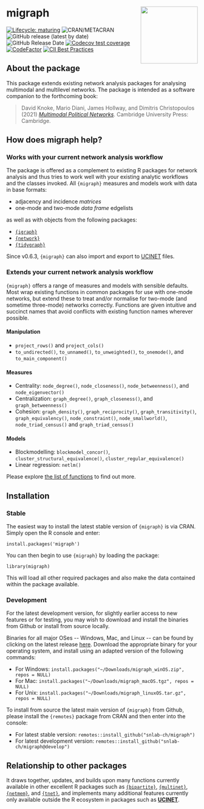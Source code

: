 
# migraph <img src="man/figures/logo.png" align="right" width="150"/>

<!-- badges: start -->
[![Lifecycle: maturing](https://img.shields.io/badge/lifecycle-maturing-blue.svg)](https://lifecycle.r-lib.org/articles/stages.html#maturing)
![CRAN/METACRAN](https://img.shields.io/cran/v/migraph)
![GitHub release (latest by date)](https://img.shields.io/github/v/release/snlab-ch/migraph)
![GitHub Release Date](https://img.shields.io/github/release-date/snlab-ch/migraph)
[![Codecov test coverage](https://codecov.io/gh/snlab-ch/migraph/branch/main/graph/badge.svg)](https://codecov.io/gh/snlab-ch/migraph?branch=main)
[![CodeFactor](https://www.codefactor.io/repository/github/snlab-ch/migraph/badge)](https://www.codefactor.io/repository/github/snlab-ch/migraph)
[![CII Best Practices](https://bestpractices.coreinfrastructure.org/projects/4559/badge)](https://bestpractices.coreinfrastructure.org/projects/4559)
<!-- ![GitHub All Releases](https://img.shields.io/github/downloads/snlab-ch/migraph/total) -->
<!-- badges: end -->

## About the package

This package extends existing network analysis packages for analysing multimodal and multilevel networks.
The package is intended as a software companion to the forthcoming book:

> David Knoke, Mario Diani, James Hollway, and Dimitris Christopoulos (2021) [*Multimodal Political Networks*](https://www.cambridge.org/core/books/multimodal-political-networks/43EE8C192A1B0DCD65B4D9B9A7842128).
Cambridge University Press: Cambridge.

## How does migraph help?

### Works with your current network analysis workflow

The package is offered as a complement to existing R packages for network analysis
and thus tries to work well with your existing analytic workflows and the classes invoked.
All `{migraph}` measures and models work with data in base formats:

- adjacency and incidence _matrices_
- one-mode and two-mode _data frame_ edgelists

as well as with objects from the following packages:

- [`{igraph}`](https://igraph.org/r/)
- [`{network}`](http://statnet.org)
- [`{tidygraph}`](https://tidygraph.data-imaginist.com/index.html)

Since v0.6.3, `{migraph}` can also import and export to [UCINET](http://www.analytictech.com/archive/ucinet.htm) files.

### Extends your current network analysis workflow

`{migraph}` offers a range of measures and models with sensible defaults.
Most wrap existing functions in common packages for use with one-mode networks,
but extend these to treat and/or normalise for two-mode (and sometime three-mode) networks correctly.
Functions are given intuitive and succinct names that avoid conflicts with existing function names wherever possible.

#### Manipulation

- `project_rows()` and `project_cols()`
- `to_undirected()`, `to_unnamed()`, `to_unweighted()`, `to_onemode()`, and `to_main_component()`

#### Measures

- Centrality: `node_degree()`, `node_closeness()`, `node_betweenness()`, and `node_eigenvector()`
- Centralization: `graph_degree()`, `graph_closeness()`, and `graph_betweenness()`
- Cohesion: `graph_density()`, `graph_reciprocity()`, `graph_transitivity()`, `graph_equivalency()`, 
`node_constraint()`, `node_smallworld()`, `node_triad_census()` and `graph_triad_census()`

#### Models

- Blockmodelling: `blockmodel_concor()`, `cluster_structural_equivalence()`, `cluster_regular_equivalence()`
- Linear regression: `netlm()`

Please explore [the list of functions](https://snlab-ch.github.io/migraph/reference/index.html) to find out more.

## Installation

### Stable

The easiest way to install the latest stable version of `{migraph}` is via CRAN.
Simply open the R console and enter:

`install.packages('migraph')`

You can then begin to use `{migraph}` by loading the package:

`library(migraph)`

This will load all other required packages and
also make the data contained within the package available.

### Development

For the latest development version, 
for slightly earlier access to new features or for testing,
you may wish to download and install the binaries from Github
or install from source locally.

Binaries for all major OSes -- Windows, Mac, and Linux -- 
can be found by clicking on the latest release [here](https://github.com/snlab-ch/migraph/releases/latest).
Download the appropriate binary for your operating system,
and install using an adapted version of the following commands:

- For Windows: `install.packages("~/Downloads/migraph_winOS.zip", repos = NULL)`
- For Mac: `install.packages("~/Downloads/migraph_macOS.tgz", repos = NULL)`
- For Unix: `install.packages("~/Downloads/migraph_linuxOS.tar.gz", repos = NULL)`

To install from source the latest main version of `{migraph}` from Github, 
please install the `{remotes}` package from CRAN and then enter into the console:

- For latest stable version: `remotes::install_github("snlab-ch/migraph")`
- For latest development version: `remotes::install_github("snlab-ch/migraph@develop")`

## Relationship to other packages

It draws together, updates, and builds upon many functions currently available in
other excellent R packages such as 
[`{bipartite}`](https://github.com/biometry/bipartite), 
[`{multinet}`](https://CRAN.R-project.org/package=multinet), 
[`{netmem}`](https://github.com/anespinosa/netmem), 
and [`{tnet}`](https://toreopsahl.com/tnet/),
and implements many additional features currently only available outside the R ecosystem
in packages such as [**UCINET**](https://sites.google.com/site/ucinetsoftware/downloads).

